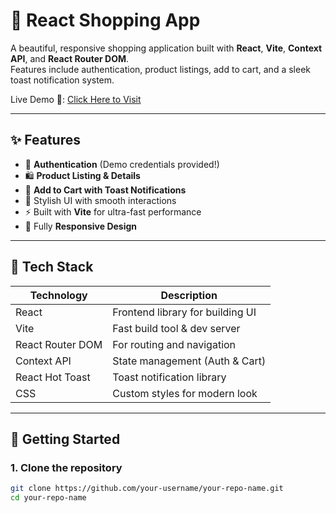 # 🛒 React Shopping App

A beautiful, responsive shopping application built with **React**, **Vite**, **Context API**, and **React Router DOM**.  
Features include authentication, product listings, add to cart, and a sleek toast notification system.

Live Demo 🚀: [Click Here to Visit](https://newshoppingwebsite.netlify.app)

---

## ✨ Features

- 🔐 **Authentication** (Demo credentials provided!)
- 🛍️ **Product Listing & Details**
- 🛒 **Add to Cart with Toast Notifications**
- 💙 Stylish UI with smooth interactions
- ⚡ Built with **Vite** for ultra-fast performance
- 📱 Fully **Responsive Design**

---

## 🧩 Tech Stack

| Technology      | Description                          |
| --------------- | ------------------------------------ |
| React           | Frontend library for building UI     |
| Vite            | Fast build tool & dev server         |
| React Router DOM| For routing and navigation            |
| Context API     | State management (Auth & Cart)       |
| React Hot Toast | Toast notification library            |
| CSS             | Custom styles for modern look        |

---

## 🚀 Getting Started

### 1. Clone the repository
```bash
git clone https://github.com/your-username/your-repo-name.git
cd your-repo-name
